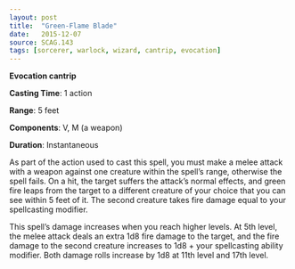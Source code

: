 ```yaml
---
layout: post
title:  "Green-Flame Blade"
date:   2015-12-07
source: SCAG.143
tags: [sorcerer, warlock, wizard, cantrip, evocation]
---
```


**Evocation cantrip**

**Casting Time**: 1 action

**Range**: 5 feet

**Components**: V, M (a weapon)

**Duration**: Instantaneous

As part of the action used to cast this spell, you must make a melee attack with a weapon against one creature within the spell’s range, otherwise the spell fails. On a hit, the target suffers the attack’s normal effects, and green fire leaps from the target to a different creature of your choice that you can see within 5 feet of it. The second creature takes fire damage equal to your spellcasting modifier.

This spell’s damage increases when you reach higher levels. At 5th level, the melee attack deals an extra 1d8 fire damage to the target, and the fire damage to the second creature increases to 1d8 + your spellcasting ability modifier. Both damage rolls increase by 1d8 at 11th level and 17th level. 
